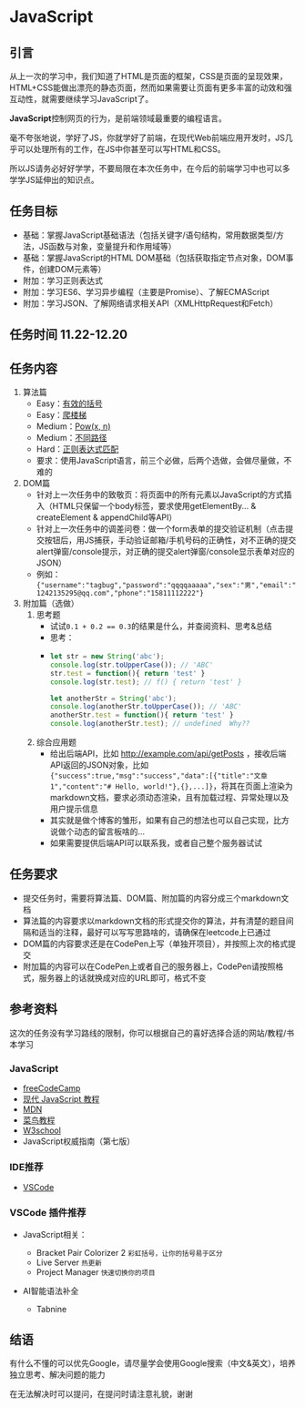 # JavaScript

## 引言

从上一次的学习中，我们知道了HTML是页面的框架，CSS是页面的呈现效果，HTML+CSS能做出漂亮的静态页面，然而如果需要让页面有更多丰富的动效和强互动性，就需要继续学习JavaScript了。

**JavaScript**控制网页的行为，是前端领域最重要的编程语言。

毫不夸张地说，学好了JS，你就学好了前端，在现代Web前端应用开发时，JS几乎可以处理所有的工作，在JS中你甚至可以写HTML和CSS。

所以JS请务必好好学学，不要局限在本次任务中，在今后的前端学习中也可以多学学JS延伸出的知识点。

## 任务目标

- 基础：掌握JavaScript基础语法（包括关键字/语句结构，常用数据类型/方法，JS函数与对象，变量提升和作用域等）
- 基础：掌握JavaScript的HTML DOM基础（包括获取指定节点对象，DOM事件，创建DOM元素等）
- 附加：学习正则表达式
- 附加：学习ES6、学习异步编程（主要是Promise）、了解ECMAScript
- 附加：学习JSON、了解网络请求相关API（XMLHttpRequest和Fetch）

## 任务时间 11.22-12.20

## 任务内容

1. 算法篇
   - Easy：[有效的括号](https://leetcode-cn.com/problems/valid-parentheses/)
   - Easy：[爬楼梯](https://leetcode-cn.com/problems/climbing-stairs/)
   - Medium：[Pow(x, n)](https://leetcode-cn.com/problems/powx-n/)
   - Medium：[不同路径](https://leetcode-cn.com/problems/unique-paths/)
   - Hard：[正则表达式匹配](https://leetcode-cn.com/problems/regular-expression-matching/)
   - 要求：使用JavaScript语言，前三个必做，后两个选做，会做尽量做，不难的
2. DOM篇
   - 针对上一次任务中的致敬页：将页面中的所有元素以JavaScript的方式插入（HTML只保留一个body标签，要求使用getElementBy... & createElement & appendChild等API）
   - 针对上一次任务中的调差问卷：做一个form表单的提交验证机制（点击提交按钮后，用JS捕获，手动验证邮箱/手机号码的正确性，对不正确的提交alert弹窗/console提示，对正确的提交alert弹窗/console显示表单对应的JSON）
   - 例如：`{"username":"tagbug","password":"qqqqaaaaa","sex":"男","email":"1242135295@qq.com","phone":"15811112222"}`
3. 附加篇（选做）
   1. 思考题
      - 试试`0.1 + 0.2 == 0.3`的结果是什么，并查阅资料、思考&总结
      - 思考：
      - ```js
        let str = new String('abc');
        console.log(str.toUpperCase()); // 'ABC'
        str.test = function(){ return 'test' }
        console.log(str.test); // f() { return 'test' }
        
        let anotherStr = String('abc');
        console.log(anotherStr.toUpperCase()); // 'ABC'
        anotherStr.test = function(){ return 'test' }
        console.log(anotherStr.test); // undefined  Why??
        ```
   2. 综合应用题
      - 给出后端API，比如 http://example.com/api/getPosts ，接收后端API返回的JSON对象，比如`{"success":true,"msg":"success","data":[{"title":"文章1","content":"# Hello, world!"},{},...]}`，将其在页面上渲染为markdown文档，要求必须动态渲染，且有加载过程、异常处理以及用户提示信息
      - 其实就是做个博客的雏形，如果有自己的想法也可以自己实现，比方说做个动态的留言板啥的...
      - 如果需要提供后端API可以联系我，或者自己整个服务器试试

## 任务要求

- 提交任务时，需要将算法篇、DOM篇、附加篇的内容分成三个markdown文档
- 算法篇的内容要求以markdown文档的形式提交你的算法，并有清楚的题目间隔和适当的注释，最好可以写写思路啥的，请确保在leetcode上已通过
- DOM篇的内容要求还是在CodePen上写（单独开项目），并按照上次的格式提交
- 附加篇的内容可以在CodePen上或者自己的服务器上，CodePen请按照格式，服务器上的话就换成对应的URL即可，格式不变

## 参考资料

这次的任务没有学习路线的限制，你可以根据自己的喜好选择合适的网站/教程/书本学习

### JavaScript

- [freeCodeCamp](https://chinese.freecodecamp.org/learn/javascript-algorithms-and-data-structures/)
- [现代 JavaScript 教程](https://zh.javascript.info/)
- [MDN](https://developer.mozilla.org/zh-CN/docs/Web/JavaScript)
- [菜鸟教程](https://www.runoob.com/js/js-tutorial.html)
- [W3school](https://www.w3school.com.cn/js/index.asp)
- JavaScript权威指南（第七版）

### IDE推荐

- [VSCode](https://code.visualstudio.com/)

### VSCode 插件推荐

- JavaScript相关：
  - Bracket Pair Colorizer 2 `彩虹括号，让你的括号易于区分`
  - Live Server `热更新`
  - Project Manager `快速切换你的项目`

- AI智能语法补全
  - Tabnine

## 结语

有什么不懂的可以优先Google，请尽量学会使用Google搜索（中文&英文），培养独立思考、解决问题的能力

在无法解决时可以提问，在提问时请注意礼貌，谢谢
